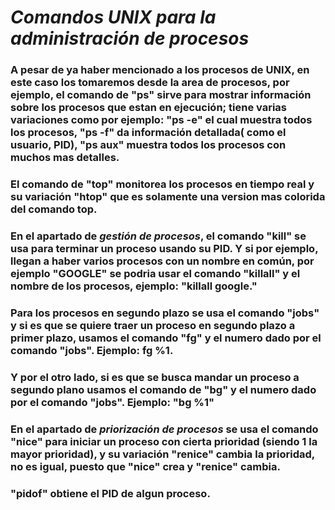 # **$Comandos$ $UNIX$ $para$ $la$ $administración$ $de$ $procesos$**
### A pesar de ya haber mencionado a los procesos de UNIX, en este caso los tomaremos desde la area de procesos, por ejemplo, el comando de "ps" sirve para mostrar información sobre los procesos que estan en ejecución; tiene varias variaciones como por ejemplo: "ps -e" el cual muestra todos los procesos, "ps -f" da información detallada( como el usuario, PID), "ps aux" muestra todos los procesos con muchos mas detalles.

### El comando de "top" monitorea los procesos en tiempo real y su variación "htop" que es solamente una version mas colorida del comando top.
### En el apartado de ***gestión de procesos***, el comando "kill" se usa para terminar un proceso usando su PID. Y si por ejemplo, llegan a haber varios procesos con un nombre en común, por ejemplo "GOOGLE" se podria usar el comando "killall" y el nombre de los procesos, ejemplo: "killall google."
### Para los procesos en segundo plazo se usa el comando "jobs" y si es que se quiere traer un proceso en segundo plazo a primer plazo, usamos el comando "fg" y el numero dado por el comando "jobs". Ejemplo: fg %1.
### Y por el otro lado, si es que se busca mandar un proceso a segundo plano usamos el comando de "bg" y el numero dado por el comando "jobs". Ejemplo: "bg %1"
### En el apartado de ***priorización de procesos*** se usa el comando "nice" para iniciar un proceso con cierta prioridad (siendo 1 la mayor prioridad), y su variación "renice" cambia la prioridad, no es igual, puesto que "nice" crea y "renice" cambia.
### "pidof" obtiene el PID de algun proceso.

